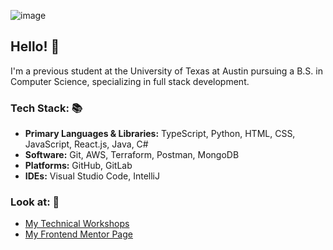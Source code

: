 ![image](https://github.com/cloudydaiyz/cloudydaiyz/assets/91110018/10a1fa34-3802-41f8-9dc2-41f7e4fadf8b)

## Hello! 👋 

I'm a previous student at the University of Texas at Austin pursuing a B.S. in Computer Science, specializing in full stack development.

### Tech Stack: 📚
- **Primary Languages & Libraries:** TypeScript, Python, HTML, CSS, JavaScript, React.js, Java, C#
- **Software:** Git, AWS, Terraform, Postman, MongoDB
- **Platforms:** GitHub, GitLab
- **IDEs:** Visual Studio Code, IntelliJ

### Look at: 👀
- [ My Technical Workshops ](/WORKSHOPS.md)
- [ My Frontend Mentor Page ](https://www.frontendmentor.io/profile/cloudydaiyz)
